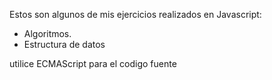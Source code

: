 Estos son algunos de mis ejercicios realizados en Javascript:

- Algoritmos.
- Estructura de datos

utilice ECMAScript para el codigo fuente
